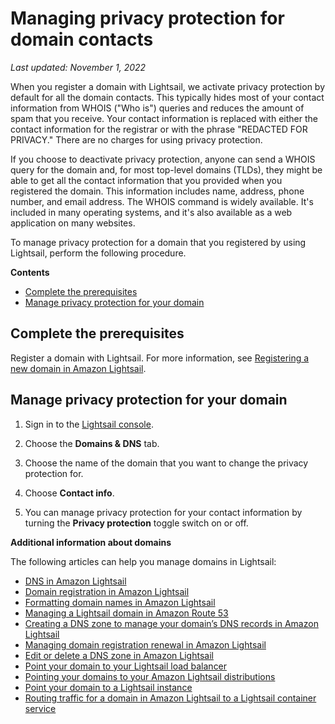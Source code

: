 # Managing privacy protection for domain contacts<a name="amazon-lightsail-domain-privacy-protection"></a>

 *Last updated: November 1, 2022* 

When you register a domain with Lightsail, we activate privacy protection by default for all the domain contacts\. This typically hides most of your contact information from WHOIS \("Who is"\) queries and reduces the amount of spam that you receive\. Your contact information is replaced with either the contact information for the registrar or with the phrase "REDACTED FOR PRIVACY\." There are no charges for using privacy protection\.

If you choose to deactivate privacy protection, anyone can send a WHOIS query for the domain and, for most top\-level domains \(TLDs\), they might be able to get all the contact information that you provided when you registered the domain\. This information includes name, address, phone number, and email address\. The WHOIS command is widely available\. It's included in many operating systems, and it's also available as a web application on many websites\.

To manage privacy protection for a domain that you registered by using Lightsail, perform the following procedure\.

**Contents**
+ [Complete the prerequisites](#privacy-protection-prerequisites)
+ [Manage privacy protection for your domain](#manage-domain-privacy-protection)

## Complete the prerequisites<a name="privacy-protection-prerequisites"></a>

Register a domain with Lightsail\. For more information, see [Registering a new domain in Amazon Lightsail](amazon-lightsail-register-new-domain.md)\.

## Manage privacy protection for your domain<a name="manage-domain-privacy-protection"></a>

1. Sign in to the [Lightsail console](https://lightsail.aws.amazon.com/)\.

1. Choose the **Domains & DNS** tab\.

1. Choose the name of the domain that you want to change the privacy protection for\.

1. Choose **Contact info**\.

1. You can manage privacy protection for your contact information by turning the **Privacy protection** toggle switch on or off\.

**Additional information about domains**

The following articles can help you manage domains in Lightsail:
+ [DNS in Amazon Lightsail](understanding-dns-in-amazon-lightsail.md)
+ [Domain registration in Amazon Lightsail](amazon-lightsail-domain-registration.md)
+ [Formatting domain names in Amazon Lightsail](amazon-lightsail-domain-name-format.md)
+ [Managing a Lightsail domain in Amazon Route 53](amazon-lightsail-manage-domain-advanced.md)
+ [Creating a DNS zone to manage your domain’s DNS records in Amazon Lightsail](lightsail-how-to-create-dns-entry.md)
+ [Managing domain registration renewal in Amazon Lightsail](amazon-lightsail-domain-manage-auto-renew.md)
+ [Edit or delete a DNS zone in Amazon Lightsail](amazon-lightsail-edit-or-delete-a-dns-zone.md)
+ [Point your domain to your Lightsail load balancer](add-alias-record-for-lightsail-load-balancer.md)
+ [Pointing your domains to your Amazon Lightsail distributions](amazon-lightsail-point-domain-to-distribution.md)
+ [Point your domain to a Lightsail instance](amazon-lightsail-routing-to-instance.md)
+ [Routing traffic for a domain in Amazon Lightsail to a Lightsail container service](amazon-lightsail-point-domain-to-container-service.md)